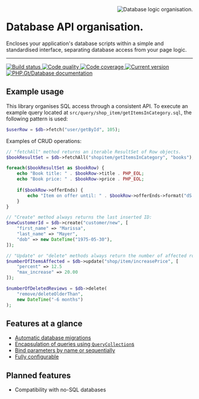 <img src="logo.png" alt="Database logic organisation." align="right" />

# Database API organisation.

Encloses your application's database scripts within a simple and standardised interface, separating database access from your page logic.

***

<a href="https://circleci.com/gh/PhpGt/Database" target="_blank">
	<img src="https://badge.status.php.gt/database-build.svg" alt="Build status" />
</a>
<a href="https://scrutinizer-ci.com/g/PhpGt/Database" target="_blank">
	<img src="https://badge.status.php.gt/database-quality.svg" alt="Code quality" />
</a>
<a href="https://scrutinizer-ci.com/g/PhpGt/Database" target="_blank">
	<img src="https://badge.status.php.gt/database-coverage.svg" alt="Code coverage" />
</a>
<a href="https://packagist.org/packages/PhpGt/Database" target="_blank">
	<img src="https://badge.status.php.gt/database-version.svg" alt="Current version" />
</a>
<a href="http://www.php.gt/database" target="_blank">
	<img src="https://badge.status.php.gt/database-docs.svg" alt="PHP.Gt/Database documentation" />
</a>

## Example usage

This library organises SQL access through a consistent API. To execute an example query located at `src/query/shop_item/getItemsInCategory.sql`, the following pattern is used:

```php
$userRow = $db->fetch("user/getById", 105);
```

Examples of CRUD operations:

```php
// "fetchAll" method returns an iterable ResultSet of Row objects.
$bookResultSet = $db->fetchAll("shopitem/getItemsInCategory", "books");

foreach($bookResultSet as $bookRow) {
	echo "Book title: " . $bookRow->title . PHP_EOL;
	echo "Book price: " . $bookRow->price . PHP_EOL;
	
	if($bookRow->offerEnds) {
		echo "Item on offer until: " . $bookRow->offerEnds->format("dS M Y");
	}
}

// "Create" method always returns the last inserted ID:
$newCustomerId = $db->create("customer/new", [
	"first_name" => "Marissa",
	"last_name" => "Mayer",
	"dob" => new DateTime("1975-05-30"),
]);

// "Update" or "delete" methods always return the number of affected rows:
$numberOfItemsAffected = $db->update("shop/item/increasePrice", [
	"percent" => 12.5
	"max_increase" => 20.00
]);

$numberOfDeletedReviews = $db->delete(
	"remove/deleteOlderThan",
	new DateTime("-6 months")
);
```

## Features at a glance

+ [Automatic database migrations][wiki-migrations]
+ [Encapsulation of queries using `QueryCollection`s][wiki-query-collections]
+ [Bind parameters by name or sequentially][wiki-parameters]
+ [Fully configurable][wiki-config]

## Planned features

+ Compatibility with no-SQL databases

[wiki-query-collections]: https://www.php.gt/docs/database/query-collections
[wiki-parameters]: https://www.php.gt/docs/database/parameters
[wiki-migrations]: https://www.php.gt/docs/database/migrations
[wiki-config]: https://www.php.gt/docs/database/config
